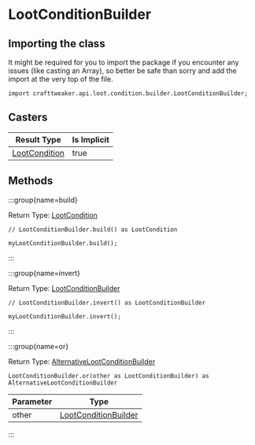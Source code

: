 # LootConditionBuilder

## Importing the class

It might be required for you to import the package if you encounter any issues (like casting an Array), so better be safe than sorry and add the import at the very top of the file.
```zenscript
import crafttweaker.api.loot.condition.builder.LootConditionBuilder;
```


## Casters

|                        Result Type                         | Is Implicit |
|------------------------------------------------------------|-------------|
| [LootCondition](/vanilla/api/loot/condition/LootCondition) | true        |

## Methods

:::group{name=build}

Return Type: [LootCondition](/vanilla/api/loot/condition/LootCondition)

```zenscript
// LootConditionBuilder.build() as LootCondition

myLootConditionBuilder.build();
```

:::

:::group{name=invert}

Return Type: [LootConditionBuilder](/vanilla/api/loot/condition/builder/LootConditionBuilder)

```zenscript
// LootConditionBuilder.invert() as LootConditionBuilder

myLootConditionBuilder.invert();
```

:::

:::group{name=or}

Return Type: [AlternativeLootConditionBuilder](/vanilla/api/loot/condition/builder/AlternativeLootConditionBuilder)

```zenscript
LootConditionBuilder.or(other as LootConditionBuilder) as AlternativeLootConditionBuilder
```

| Parameter |                                       Type                                       |
|-----------|----------------------------------------------------------------------------------|
| other     | [LootConditionBuilder](/vanilla/api/loot/condition/builder/LootConditionBuilder) |


:::


